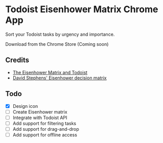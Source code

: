 # Todoist Eisenhower Matrix Chrome App

Sort your Todoist tasks by urgency and importance.

Download from the Chrome Store (Coming soon)

## Credits

- [The Eisenhower Matrix and Todoist](http://joshmedeski.com/eisenhower-matrix-todoist/)
- [David Stephens' Eisenhower decision matrix](https://plus.google.com/+DavidStephens0/posts/DnUon6mUNEe)

## Todo

- [x] Design icon
- [ ] Create Eisenhower matrix
- [ ] Integrate with Todoist API
- [ ] Add support for filtering tasks
- [ ] Add support for drag-and-drop
- [ ] Add support for offline access
